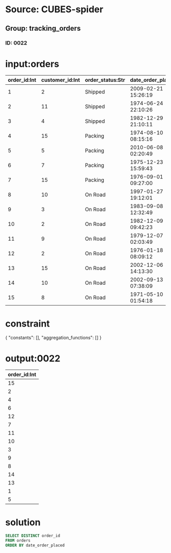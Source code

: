 # Source: CUBES-spider
## Group: tracking_orders
### ID: 0022

# input:orders

| order_id:Int | customer_id:Int | order_status:Str | date_order_placed:Str | order_details:Str |
|---|---|---|---|---|
| 1 | 2 | Shipped | 2009-02-21 15:26:19 | nan |
| 2 | 11 | Shipped | 1974-06-24 22:10:26 | nan |
| 3 | 4 | Shipped | 1982-12-29 21:10:11 | nan |
| 4 | 15 | Packing | 1974-08-10 08:15:16 | nan |
| 5 | 5 | Packing | 2010-06-08 02:20:49 | nan |
| 6 | 7 | Packing | 1975-12-23 15:59:43 | nan |
| 7 | 15 | Packing | 1976-09-01 09:27:00 | nan |
| 8 | 10 | On Road | 1997-01-27 19:12:01 | nan |
| 9 | 3 | On Road | 1983-09-08 12:32:49 | nan |
| 10 | 2 | On Road | 1982-12-09 09:42:23 | nan |
| 11 | 9 | On Road | 1979-12-07 02:03:49 | nan |
| 12 | 2 | On Road | 1976-01-18 08:09:12 | nan |
| 13 | 15 | On Road | 2002-12-06 14:13:30 | nan |
| 14 | 10 | On Road | 2002-09-13 07:38:09 | nan |
| 15 | 8 | On Road | 1971-05-10 01:54:18 | nan |

# constraint

{
  "constants": [],
  "aggregation_functions": []
}

# output:0022

| order_id:Int |
|---|
| 15 |
| 2 |
| 4 |
| 6 |
| 12 |
| 7 |
| 11 |
| 10 |
| 3 |
| 9 |
| 8 |
| 14 |
| 13 |
| 1 |
| 5 |

# solution

```sql
SELECT DISTINCT order_id
FROM orders
ORDER BY date_order_placed
```
